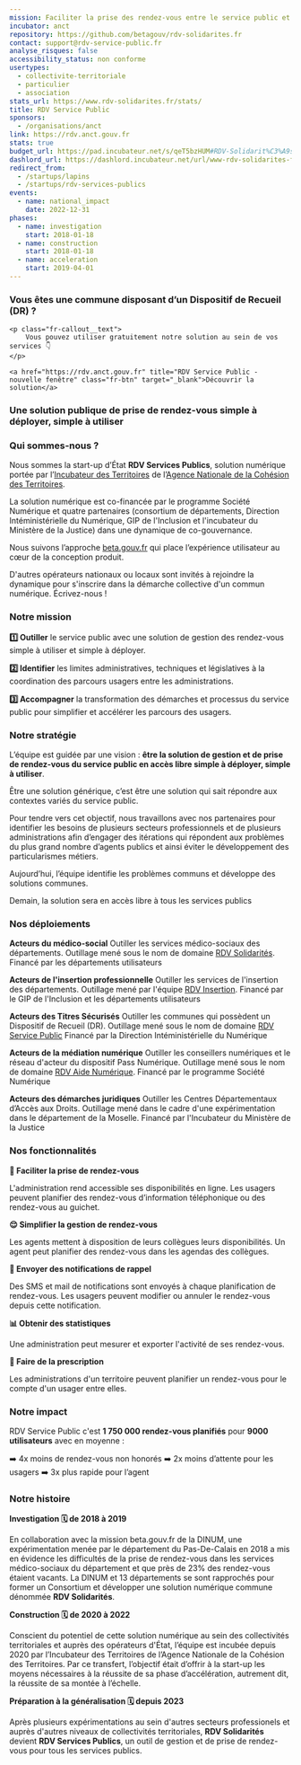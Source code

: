 ```yaml
---
mission: Faciliter la prise des rendez-vous entre le service public et les usagers des territoires
incubator: anct
repository: https://github.com/betagouv/rdv-solidarites.fr
contact: support@rdv-service-public.fr
analyse_risques: false
accessibility_status: non conforme
usertypes:
  - collectivite-territoriale
  - particulier
  - association
stats_url: https://www.rdv-solidarites.fr/stats/
title: RDV Service Public
sponsors:
  - /organisations/anct
link: https://rdv.anct.gouv.fr
stats: true
budget_url: https://pad.incubateur.net/s/qeT5bzHUM#RDV-Solidarit%C3%A9s
dashlord_url: https://dashlord.incubateur.net/url/www-rdv-solidarites-fr/
redirect_from:
  - /startups/lapins
  - /startups/rdv-services-publics
events:
  - name: national_impact
    date: 2022-12-31
phases:
  - name: investigation
    start: 2018-01-18
  - name: construction
    start: 2018-01-18
  - name: acceleration
    start: 2019-04-01
---
```


<div class="fr-callout fr-fi-information-line">
    <h3 class="fr-callout__title">
        Vous êtes une commune disposant d’un Dispositif de Recueil (DR) ?
    </h3>

    <p class="fr-callout__text">
        Vous pouvez utiliser gratuitement notre solution au sein de vos services 👇
    </p>

    <a href="https://rdv.anct.gouv.fr" title="RDV Service Public - nouvelle fenêtre" class="fr-btn" target="_blank">Découvrir la solution</a>
</div>

### Une solution publique de prise de rendez-vous simple à déployer, simple à utiliser

### Qui sommes-nous ?

Nous sommes la start-up d’État **RDV Services Publics**, solution numérique portée par l’[Incubateur des Territoires](https://incubateur.anct.gouv.fr) de l’[Agence Nationale de la Cohésion des Territoires](https://agence-cohesion-territoires.gouv.fr).

La solution numérique est co-financée par le programme Société Numérique et quatre partenaires (consortium de départements, Direction Intéministérielle du Numérique, GIP de l'Inclusion et l'incubateur du Ministère de la Justice) dans une dynamique de co-gouvernance.

Nous suivons l’approche [beta.gouv.fr](https://beta.gouv.fr) qui place l’expérience utilisateur au cœur de la conception produit.

D'autres opérateurs nationaux ou locaux sont invités à rejoindre la dynamique pour s'inscrire dans la démarche collective d'un commun numérique. Écrivez-nous !



### Notre mission

**1️⃣ Outiller** le service public avec une solution de gestion des rendez-vous simple à utiliser et simple à déployer.

**2️⃣ Identifier** les limites administratives, techniques et législatives à la coordination des parcours usagers entre les administrations.

**3️⃣ Accompagner** la transformation des démarches et processus du service public pour simplifier et accélérer les parcours des usagers.




### Notre stratégie

L’équipe est guidée par une vision : **être la solution de gestion et de prise de rendez-vous du service public en accès libre simple à déployer, simple à utiliser**.

Être une solution générique, c’est être une solution qui sait répondre aux contextes variés du service public.

Pour tendre vers cet objectif, nous travaillons avec nos partenaires pour identifier les besoins de plusieurs secteurs professionnels et de plusieurs administrations afin d’engager des itérations qui répondent aux problèmes du plus grand nombre d’agents publics et ainsi éviter le développement des particularismes métiers.

Aujourd’hui, l’équipe identifie les problèmes communs et développe des solutions communes.

Demain, la solution sera en accès libre à tous les services publics

### Nos déploiements

**Acteurs du médico-social**
Outiller les services médico-sociaux des départements.
Outillage mené sous le nom de domaine [RDV Solidarités](https://www.rdv-solidarites.fr).
Financé par les départements utilisateurs

**Acteurs de l'insertion professionnelle**
Outiller les services de l'insertion des départements.
Outillage mené par l'équipe [RDV Insertion](https://beta.gouv.fr/startups/data.insertion.html).
Financé par le GIP de l'Inclusion et les départements utilisateurs

**Acteurs des Titres Sécurisés**
Outiller les communes qui possèdent un Dispositif de Recueil (DR).
Outillage mené sous le nom de domaine [RDV Service Public](https://rdv.anct.gouv.fr)
Financé par la Direction Intéministérielle du Numérique

**Acteurs de la médiation numérique**
Outiller les conseillers numériques et le réseau d'acteur du dispositif Pass Numérique.
Outillage mené sous le nom de domaine [RDV Aide Numérique](https://www.rdv-aide-numerique.fr).
Financé par le programme Société Numérique

**Acteurs des démarches juridiques**
Outiller les Centres Départementaux d’Accès aux Droits.
Outillage mené dans le cadre d'une expérimentation dans le département de la Moselle.
Financé par l'Incubateur du Ministère de la Justice


### Nos fonctionnalités

**👐 Faciliter la prise de rendez-vous**

L'administration rend accessible ses disponibilités en ligne. Les usagers peuvent planifier des rendez-vous d’information téléphonique ou des rendez-vous au guichet.

**😌 Simplifier la gestion de rendez-vous**

Les agents mettent à disposition de leurs collègues leurs disponibilités. Un agent peut planifier des rendez-vous dans les agendas des collègues.

**📱 Envoyer des notifications de rappel**

Des SMS et mail de notifications sont envoyés à chaque planification de rendez-vous. Les usagers peuvent modifier ou annuler le rendez-vous depuis cette notification.

**📊 Obtenir des statistiques**

Une administration peut mesurer et exporter l'activité de ses rendez-vous.

**🔗 Faire de la prescription**

Les administrations d'un territoire peuvent planifier un rendez-vous pour le compte d'un usager entre elles.

### Notre impact

RDV Service Public c'est **1 750 000 rendez-vous planifiés** pour **9000 utilisateurs** avec en moyenne :

➡️ 4x moins de rendez-vous non honorés
➡️ 2x moins d’attente pour les usagers
➡️ 3x plus rapide pour l’agent

### Notre histoire

**Investigation 🗓️ de 2018 à 2019**

En collaboration avec la mission beta.gouv.fr de la DINUM, une expérimentation menée par le département du Pas-De-Calais en 2018 a mis en évidence les difficultés de la prise de rendez-vous dans les services médico-sociaux du département et que près de 23% des rendez-vous étaient vacants. La DINUM et 13 départements se sont rapprochés pour former un Consortium et développer une solution numérique commune dénommée **RDV Solidarités**.

**Construction 🗓️ de 2020 à 2022**

Conscient du potentiel de cette solution numérique au sein des collectivités territoriales et auprès des opérateurs d'État, l’équipe est incubée depuis 2020 par l’Incubateur des Territoires de l’Agence Nationale de la Cohésion des Territoires. Par ce transfert, l’objectif était d’offrir à la start-up les moyens nécessaires à la réussite de sa phase d’accélération, autrement dit, la réussite de sa montée à l’échelle.

**Préparation à la généralisation 🗓️ depuis 2023**

Après plusieurs expérimentations au sein d'autres secteurs professionels et auprès d'autres niveaux de collectivités territoriales, **RDV Solidarités** devient **RDV Services Publics**, un outil de gestion et de prise de rendez-vous pour tous les services publics.
